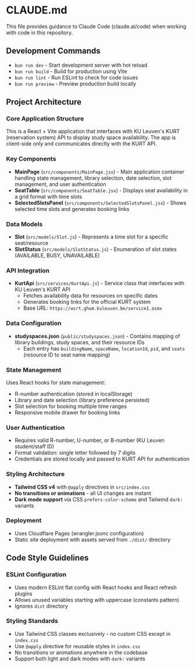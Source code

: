 # CLAUDE.md

This file provides guidance to Claude Code (claude.ai/code) when working with code in this repository.

## Development Commands

- `bun run dev` - Start development server with hot reload
- `bun run build` - Build for production using Vite
- `bun run lint` - Run ESLint to check for code issues
- `bun run preview` - Preview production build locally

## Project Architecture

### Core Application Structure
This is a React + Vite application that interfaces with KU Leuven's KURT (reservation system) API to display study space availability. The app is client-side only and communicates directly with the KURT API.

### Key Components
- **MainPage** (`src/components/MainPage.jsx`) - Main application container handling state management, library selection, date selection, slot management, and user authentication
- **SeatTable** (`src/components/SeatTable.jsx`) - Displays seat availability in a grid format with time slots
- **SelectedSlotsPanel** (`src/components/SelectedSlotsPanel.jsx`) - Shows selected time slots and generates booking links

### Data Models
- **Slot** (`src/models/Slot.js`) - Represents a time slot for a specific seat/resource
- **SlotStatus** (`src/models/SlotStatus.js`) - Enumeration of slot states (AVAILABLE, BUSY, UNAVAILABLE)

### API Integration
- **KurtApi** (`src/services/KurtApi.js`) - Service class that interfaces with KU Leuven's KURT API
  - Fetches availability data for resources on specific dates
  - Generates booking links for the official KURT system
  - Base URL: `https://wsrt.ghum.kuleuven.be/service1.asmx`

### Data Configuration
- **studyspaces.json** (`public/studyspaces.json`) - Contains mapping of library buildings, study spaces, and their resource IDs
  - Each entry has `buildingName`, `spaceName`, `locationId`, `pid`, and `seats` (resource ID to seat name mapping)

### State Management
Uses React hooks for state management:
- R-number authentication (stored in localStorage)
- Library and date selection (library preference persisted)
- Slot selection for booking multiple time ranges
- Responsive mobile drawer for booking links

### User Authentication
- Requires valid R-number, U-number, or B-number (KU Leuven student/staff ID)
- Format validation: single letter followed by 7 digits
- Credentials are stored locally and passed to KURT API for authentication

### Styling Architecture
- **Tailwind CSS v4** with `@apply` directives in `src/index.css`
- **No transitions or animations** - all UI changes are instant
- **Dark mode support** via CSS `prefers-color-scheme` and Tailwind `dark:` variants

### Deployment
- Uses Cloudflare Pages (wrangler.jsonc configuration)
- Static site deployment with assets served from `./dist/` directory

## Code Style Guidelines

### ESLint Configuration
- Uses modern ESLint flat config with React hooks and React refresh plugins
- Allows unused variables starting with uppercase (constants pattern)
- Ignores `dist` directory

### Styling Standards
- Use Tailwind CSS classes exclusively - no custom CSS except in `index.css`
- Use `@apply` directive for reusable styles in `index.css`
- No transitions or animations anywhere in the codebase
- Support both light and dark modes with `dark:` variants
